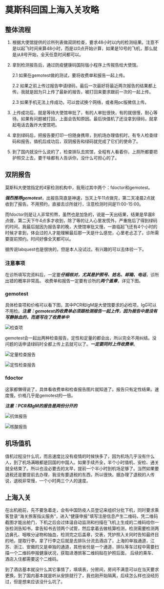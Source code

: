 # 莫斯科回国上海入关攻略

## 整体流程
1. 根据大使馆提供的诊所列表做双阴检查，要求48小时以内的检测结果。注意不是以起飞时间来算48小时，而是以0点开始计算，如果是10号的飞机，那么就是从8号开始，全天任意时间都可以。

2. 拿到检测报告后，通过防疫健康码国际版小程序上传报告给大使馆。

    2.1 如果在gemotest做的测试，要将收费单和报告一起上传。
    
    2.2 如果之前上传过报告申请绿码，最后一次最好将最近两次报告的结果都上传。我就是因为只上传了最新的报告，被打回来要求跟前一次的一起上传。
    
    2.3 如果手机无法上传成功，可以尝试换个网络，或者用pc版微信上传。
    
3. 上传成功后，就是等待大使馆审批了，有的人审批很快，有的就很慢，耐心等待。如果有问题被打回，上面会告知原因。最后快值机了还没拿到绿码，就拿起电话去轰炸大使馆吧。

4. 拿到绿码后，把报告要打印一份随身携带，到机场办理值机时，有专人检查绿码和报告。值机后成功后，双阴报告和绿码就完成了它们的使命了。

5. 到了国内就没什么说的了，检查排队去宾馆，全程有人看着你，上厕所都要把护照交上去，要干啥都有人告诉你，没什么可担心的了。

## 双阴报告
莫斯科大使馆指定的4家检测机构中，我用过其中两个：fdoctor和gemotest。

***强烈推荐gemotest***，出报告简直是神速，当天上午11点做完，第二天凌晨2点就收到了报告。不用预约，直接去诊所就行，注意检测时间是11:00-15:00。

而fdoctor则是让人非常煎熬，虽然也是加急的，说是一天出结果，结果是早晨8点做，第二天下午4点多才收到，除了等的让人心里发慌外，严重拖后了得到绿码的时间。我最后就因为报告拿的晚，大使馆审批又慢，一直临起飞还有4个小时的时候才拿到，体会过的人才能理解最后那一天是什么感觉，心里老忐忑了。诊所需要提前预约。时间好像全天都可以。

据传说labquest也是很快的，但是本人没试过。有兴趣的可以去体验一下。

### 注意事项
在诊所填写完资料后，一定要***仔细核对，尤其是护照号、姓名、邮箱、电话***，诊所出错的概率非常高。
收费单和报告一定要有诊所的***两个盖章***，详见下图。

### gemotest
具体检查项和价格可以看下图，其中PCR和IgM是大使馆要求的必检项，IgG可以不用检。***注意：gemotest的收费单必须跟检测报告一起上传，因为报告中是没有写静脉血的，而是写在了收费单中***

![检查项](image/gemotest/invoice.jpg)

gemotest会一起出两种检查报告，定性和定量的都会出，所以完全不用纠结。没问题的话申请绿码时全都上传上去就可以了。***一定要同时上传收费单***。

![定量检查报告](image/gemotest/igmpcr_num.jpg)

![定性检查报告](image/gemotest/igmpcr.jpg)

### fdoctor
这家都懒得说了，具体看收费单和检查报告图片就知道了。报告只有定性结果。速度慢，价格几乎是gemotest的一倍。

***注意：PCR和IgM的报告是两份分开的***

![抗体报告](image/fdoctor/igmigg.jpg)

![核酸报告](image/fdoctor/pcr_R.jpg)

## 机场值机
值机过程没什么坑，而且速度比没有疫情的时候快多了，因为机场几乎没有什么人，到了机场满眼都是回国的中国人。如果手续齐全，半个小时值机、安检、通关就全结束了。所以也没必要去的太早，提前一个半小时到机场足够了。当然如果要退税还是要提前去办理，我没有要退税的东西，所以很快。据办理了退税的人传说，退税非常慢，一个小时两三个人的速度。

## 上海入关
在出机舱前，先不要急着走，会有中国防疫人员登记来组织分批下机，同时要求乘客登录“海关旅客指尖服务”，进入“健康申报”填写注册信息产生二维码，凭二维码截图才能出舱门，下机之后会过体温自动监测和扫描在飞机上生成的二维码给你一张检测告知书，拿告知书去领两个试管，然后拿着去做核算检测，检测需要检测两边鼻孔、咽喉分泌物和抽血，检测完之后盖章，交表，凭护照入关同时告知最终目的地，提取行李。拿了行李之后就是去排队分流去酒店了，上海的单独通道，江苏、浙江、安徽的又是单独的通道，其他省份是一个通道，排队等车过程中需要扫描一个二维码申报健康状况，获取进港旅客二维码贴在护照后面， 后续的乘车、酒店入住都需要这个二维码。

到了酒店基本就没什么其它事情了，填填表，分房间，房间不满意可以在当天要求更换。到了国内基本就是听从安排就行了，我也刚开始隔离，后续怎么样也没经历过，但是想来应该没什么坑了。
